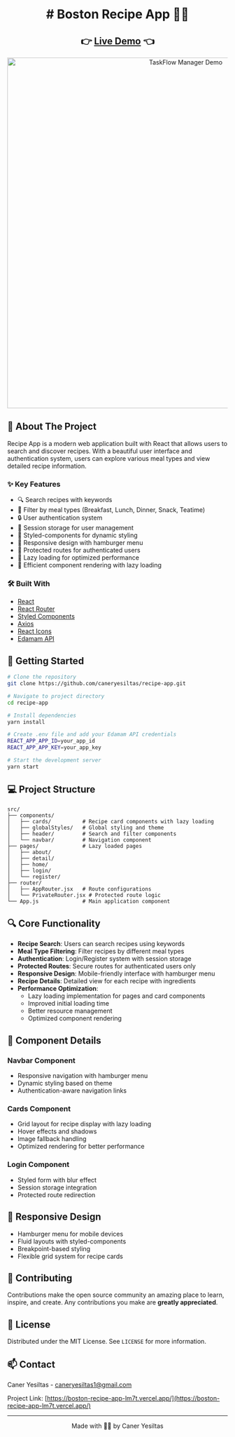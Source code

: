 <div align="center">
  <h1>
    # Boston Recipe App 🧑‍🍳
  </h1>
</div>

<div align="center">
  <h2>
    👉 <a href="https://boston-recipe-app-lm7t.vercel.app/">Live Demo</a> 👈
  </h2>
</div>

<div align="center">
  <img src="./assets/Boston-Recipe-App.gif" alt="TaskFlow Manager Demo" width="800"/>
</div>

## 📌 About The Project

Recipe App is a modern web application built with React that allows users to search and discover recipes. With a beautiful user interface and authentication system, users can explore various meal types and view detailed recipe information.

### ✨ Key Features

- 🔍 Search recipes with keywords
- 🍳 Filter by meal types (Breakfast, Lunch, Dinner, Snack, Teatime)
- 🔒 User authentication system
- 💾 Session storage for user management
- 🎨 Styled-components for dynamic styling
- 🌈 Responsive design with hamburger menu
- 🎯 Protected routes for authenticated users
- 🚀 Lazy loading for optimized performance
- 📱 Efficient component rendering with lazy loading

### 🛠️ Built With

- [React](https://reactjs.org/)
- [React Router](https://reactrouter.com/)
- [Styled Components](https://styled-components.com/)
- [Axios](https://axios-http.com/)
- [React Icons](https://react-icons.github.io/)
- [Edamam API](https://www.edamam.com/)

## 🚀 Getting Started

```bash
# Clone the repository
git clone https://github.com/caneryesiltas/recipe-app.git

# Navigate to project directory
cd recipe-app

# Install dependencies
yarn install

# Create .env file and add your Edamam API credentials
REACT_APP_APP_ID=your_app_id
REACT_APP_APP_KEY=your_app_key

# Start the development server
yarn start
```

## 💻 Project Structure

```
src/
├── components/
│   ├── cards/          # Recipe card components with lazy loading
│   ├── globalStyles/   # Global styling and theme
│   ├── header/         # Search and filter components
│   └── navbar/         # Navigation component
├── pages/              # Lazy loaded pages
│   ├── about/         
│   ├── detail/         
│   ├── home/           
│   ├── login/          
│   └── register/       
├── router/
│   ├── AppRouter.jsx   # Route configurations
│   └── PrivateRouter.jsx # Protected route logic
└── App.js              # Main application component
```

## 🔍 Core Functionality

- **Recipe Search**: Users can search recipes using keywords
- **Meal Type Filtering**: Filter recipes by different meal types
- **Authentication**: Login/Register system with session storage
- **Protected Routes**: Secure routes for authenticated users only
- **Responsive Design**: Mobile-friendly interface with hamburger menu
- **Recipe Details**: Detailed view for each recipe with ingredients
- **Performance Optimization**: 
  - Lazy loading implementation for pages and card components
  - Improved initial loading time
  - Better resource management
  - Optimized component rendering

## 🎯 Component Details

### Navbar Component
- Responsive navigation with hamburger menu
- Dynamic styling based on theme
- Authentication-aware navigation links

### Cards Component
- Grid layout for recipe display with lazy loading
- Hover effects and shadows
- Image fallback handling
- Optimized rendering for better performance

### Login Component
- Styled form with blur effect
- Session storage integration
- Protected route redirection

## 📱 Responsive Design

- Hamburger menu for mobile devices
- Fluid layouts with styled-components
- Breakpoint-based styling
- Flexible grid system for recipe cards

## 🤝 Contributing

Contributions make the open source community an amazing place to learn, inspire, and create. Any contributions you make are **greatly appreciated**.

## 📄 License

Distributed under the MIT License. See `LICENSE` for more information.

## 📫 Contact

Caner Yesiltas - caneryesiltas1@gmail.com

Project Link: [https://boston-recipe-app-lm7t.vercel.app/](https://boston-recipe-app-lm7t.vercel.app/)  

---

<div align="center">
  Made with 🧑‍🍳 by Caner Yesiltas
</div>

